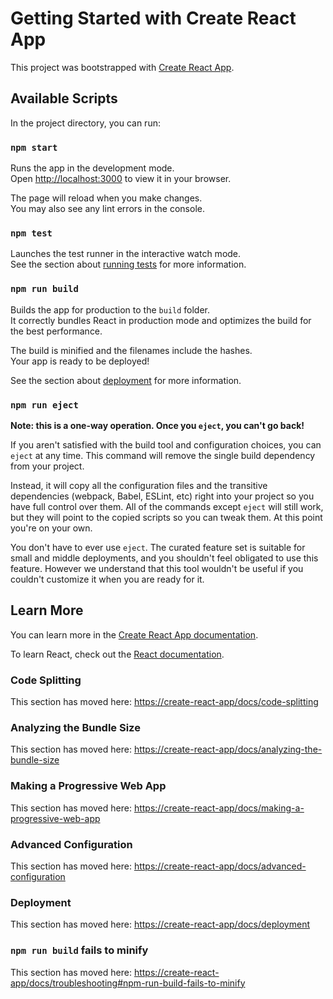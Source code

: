 # Getting Started with Create React App

This project was bootstrapped with [Create React App](https://create-react-app).

## Available Scripts

In the project directory, you can run:

### `npm start`

Runs the app in the development mode.\
Open [http://localhost:3000](http://localhost:3000) to view it in your browser.

The page will reload when you make changes.\
You may also see any lint errors in the console.

### `npm test`

Launches the test runner in the interactive watch mode.\
See the section about [running tests](https://create-react-app/docs/running-tests) for more information.

### `npm run build`

Builds the app for production to the `build` folder.\
It correctly bundles React in production mode and optimizes the build for the best performance.

The build is minified and the filenames include the hashes.\
Your app is ready to be deployed!

See the section about [deployment](https://create-react-app/docs/deployment) for more information.

### `npm run eject`

**Note: this is a one-way operation. Once you `eject`, you can't go back!**

If you aren't satisfied with the build tool and configuration choices, you can `eject` at any time. This command will remove the single build dependency from your project.

Instead, it will copy all the configuration files and the transitive dependencies (webpack, Babel, ESLint, etc) right into your project so you have full control over them. All of the commands except `eject` will still work, but they will point to the copied scripts so you can tweak them. At this point you're on your own.

You don't have to ever use `eject`. The curated feature set is suitable for small and middle deployments, and you shouldn't feel obligated to use this feature. However we understand that this tool wouldn't be useful if you couldn't customize it when you are ready for it.

## Learn More

You can learn more in the [Create React App documentation](https://create-react-app/docs/getting-started).

To learn React, check out the [React documentation](https://reactjs.org/).

### Code Splitting

This section has moved here: [https://create-react-app/docs/code-splitting](https://create-react-app/docs/code-splitting)

### Analyzing the Bundle Size

This section has moved here: [https://create-react-app/docs/analyzing-the-bundle-size](https://create-react-app/docs/analyzing-the-bundle-size)

### Making a Progressive Web App

This section has moved here: [https://create-react-app/docs/making-a-progressive-web-app](https://create-react-app/docs/making-a-progressive-web-app)

### Advanced Configuration

This section has moved here: [https://create-react-app/docs/advanced-configuration](https://create-react-app/docs/advanced-configuration)

### Deployment

This section has moved here: [https://create-react-app/docs/deployment](https://create-react-app/docs/deployment)

### `npm run build` fails to minify

This section has moved here: [https://create-react-app/docs/troubleshooting#npm-run-build-fails-to-minify](https://create-react-app/docs/troubleshooting#npm-run-build-fails-to-minify)
